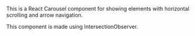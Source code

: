 This is a React Carousel component for showing elements with horizontal scrolling and arrow navigation.

This component is made using IntersectionObserver.
